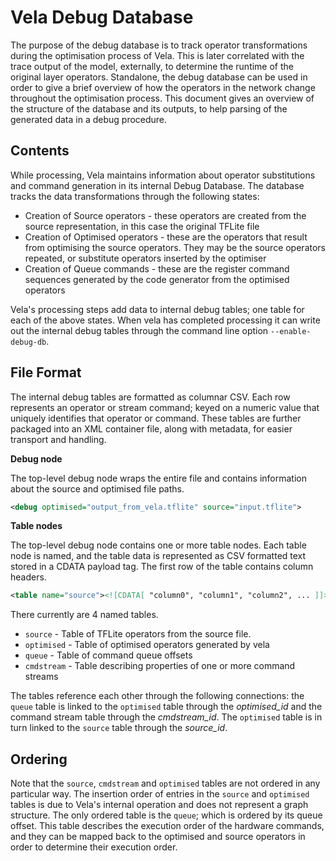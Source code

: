 # Vela Debug Database

The purpose of the debug database is to track operator transformations during
the optimisation process of Vela.  This is later correlated with the trace
output of the model, externally, to determine the runtime of the original layer
operators.  Standalone, the debug database can be used in order to give a brief
overview of how the operators in the network change throughout the optimisation
process.  This document gives an overview of the structure of the database and
its outputs, to help parsing of the generated data in a debug procedure.

## Contents

While processing, Vela maintains information about operator substitutions and
command generation in its internal Debug Database.  The database tracks the data
transformations through the following states:

- Creation of Source operators - these operators are created from the source
  representation, in this case the original TFLite file
- Creation of Optimised operators - these are the operators that result from
  optimising the source operators.  They may be the source operators repeated,
  or substitute operators inserted by the optimiser
- Creation of Queue commands - these are the register command sequences
  generated by the code generator from the optimised operators

Vela's processing steps add data to internal debug tables; one table for each
of the above states.  When vela has completed processing it can write out the
internal debug tables through the command line option `--enable-debug-db`.

## File Format

The internal debug tables are formatted as columnar CSV. Each row represents an
operator or stream command; keyed on a numeric value that uniquely identifies
that operator or command.  These tables are further packaged into an XML
container file, along with metadata, for easier transport and handling.

**Debug node**

The top-level debug node wraps the entire file and contains information about
the source and optimised file paths.

```xml
<debug optimised="output_from_vela.tflite" source="input.tflite">
```

**Table nodes**

The top-level debug node contains one or more table nodes. Each table node is
named, and the table data is represented as CSV formatted text stored in a
CDATA payload tag. The first row of the table contains column headers.

```xml
<table name="source"><![CDATA[ "column0", "column1", "column2", ... ]]></table>
```

There currently are 4 named tables.

- `source` - Table of TFLite operators from the source file.
- `optimised` - Table of optimised operators generated by vela
- `queue` - Table of command queue offsets
- `cmdstream` - Table describing properties of one or more command streams

The tables reference each other through the following connections: the `queue`
table is linked to the `optimised` table through the *optimised_id* and the
command stream table through the *cmdstream_id*.  The `optimised` table is in
turn linked to the `source` table through the *source_id*.

## Ordering

Note that the `source`, `cmdstream` and `optimised` tables are not ordered in
any particular way.  The insertion order of entries in the `source` and
`optimised` tables is due to Vela's internal operation and does not represent a
graph structure.  The only ordered table is the `queue`; which is ordered by its
queue offset.  This table describes the execution order of the hardware
commands, and they can be mapped back to the optimised and source operators in
order to determine their execution order.
